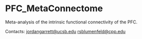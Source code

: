 # PFC_MetaConnectome

Meta-analysis of the intrinsic functional connectivity of the PFC. 

Contacts:
jordangarrett@ucsb.edu
rsblumenfeld@cpp.edu
